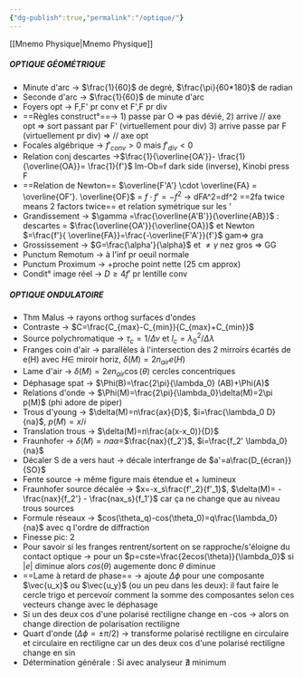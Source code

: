```yaml
---
{"dg-publish":true,"permalink":"/optique/"}
---
```



[[Mnemo Physique\|Mnemo Physique]]
##### OPTIQUE GÉOMÉTRIQUE
- Minute d'arc -> $\frac{1}{60}$ de degré, $\frac{\pi}{60*180}$ de radian
- Seconde d'arc -> $\frac{1}{60}$ de minute d'arc
- Foyers opt -> F,F' pr conv et F',F pr div
- ==Règles construct°==-> 1) passe par O => pas dévié, 2) arrive // axe opt => sort passant par F' (virtuellement pour div) 3) arrive passe par F (virtuellement pr div) => // axe opt
- Focales algébrique -> $f'_{conv}>0$ mais $f'_{div}<0$ 
- Relation conj descartes ->$\frac{1}{\overline{OA'}}- \frac{1}{\overline{OA}}= \frac{1}{f'}$  Im-Ob=f dark side (inverse), Kinobi press F
- ==Relation de Newton== $\overline{F'A'} \cdot \overline{FA} = \overline{OF'}. \overline{OF}$ = $f \cdot f'=-f^2$ -> dFA^2=df^2 ==2fa twice means 2 factors twice== et relation symétrique sur les '
- Grandissement -> $\gamma =\frac{\overline{A'B'}}{\overline{AB}}$ : descartes = $\frac{\overline{OA'}}{\overline{OA}}$ et Newton $=\frac{f'}{ \overline{FA}}=\frac{-\overline{F'A'}}{f'}$ gam=> gra
- Grossissement -> $G=\frac{\alpha'}{\alpha}$ et $\ne \gamma$ nez gros => GG
- Punctum Remotum -> à l'inf pr oeuil normale
- Punctum Proximum -> +proche point nette (25 cm approx)
- Condit° image réel -> $D \ge 4f'$ pr lentille conv 

##### OPTIQUE ONDULATOIRE
- Thm Malus -> rayons orthog surfaces d'ondes
- Contraste -> $C=\frac{C_{max}-C_{min}}{C_{max}+C_{min}}$ 
- Source polychromatique -> $\tau_c=1/\Delta \nu$ et $l_c=\lambda_0^2/\Delta \lambda$ 
- Franges coin d'air -> parallèles à l'intersection des 2 mirroirs écartés de e(H) avec $H \in$ miroir horiz, $\delta(M)=2n_{air}e(H)$
- Lame d'air -> $\delta(M)=2en_{air}\cos(\theta)$ cercles concentriques
- Déphasage spat -> $\Phi(B)=\frac{2\pi}{\lambda_0} (AB)+\Phi(A)$ 
- Relations d'onde -> $\Phi(M)=\frac{2\pi}{\lambda_0}\delta(M)=2\pi p(M)$ (phi adore de piper)
- Trous d'young -> $\delta(M)=n\frac{ax}{D}$, $i=\frac{\lambda_0 D}{na}$, $p(M)=x/i$ 
- Translation trous -> $\delta(M)=n\frac{a(x-x_0)}{D}$
- Fraunhofer -> $\delta(M)=na\alpha$=$\frac{nax}{f_2'}$, $i=\frac{f_2' \lambda_0}{na}$ 
- Décaler S de a vers haut -> décale interfrange de $a'=a\frac{D_{écran}}{SO}$
- Fente source -> même figure mais étendue et + lumineux
- Fraunhofer source décalée -> $x=-x_s\frac{f'_2}{f'_1}$, $\delta(M)= -\frac{nax}{f_2'} - \frac{nax_s}{f_1'}$ car ça ne change que au niveau trous sources
- Formule réseaux -> $cos(\theta_q)-cos(\theta_0)=q\frac{\lambda_0}{na}$ avec q l'ordre de diffraction
- Finesse pic: 2
- Pour savoir si les franges rentrent/sortent on se rapproche/s'éloigne du contact optique -> pour un $p=cste=\frac{2ecos(\theta)}{\lambda_0}$ si $|e|$ diminue alors $cos(\theta)$ augemente donc $\theta$ diminue
- ==Lame à retard de phase== -> ajoute $\Delta \phi$ pour une composante $\vec{u_x}$ ou $\vec{u_y}$ (ou un peu dans les deux): il faut faire le cercle trigo et percevoir comment la somme des composantes selon ces vecteurs change avec le déphasage 
- Si un des deux cos d'une polarisé rectiligne  change en -cos -> alors on change direction de polarisation rectiligne
- Quart d'onde ($\Delta \phi=\pm \pi/2$) -> transforme polarisé rectiligne en circulaire et circulaire en rectiligne car un des deux cos d'une polarisé rectiligne change en sin 
- Détermination générale : Si avec analyseur $\nexists$ minimum